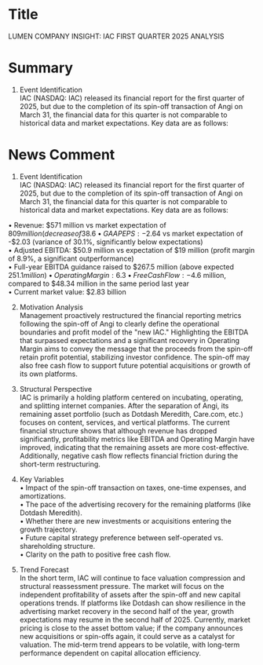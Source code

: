 # Title
LUMEN COMPANY INSIGHT: IAC FIRST QUARTER 2025 ANALYSIS

# Summary
1. Event Identification  
IAC (NASDAQ: IAC) released its financial report for the first quarter of 2025, but due to the completion of its spin-off transaction of Angi on March 31, the financial data for this quarter is not comparable to historical data and market expectations. Key data are as follows:  

# News Comment
1. Event Identification  
IAC (NASDAQ: IAC) released its financial report for the first quarter of 2025, but due to the completion of its spin-off transaction of Angi on March 31, the financial data for this quarter is not comparable to historical data and market expectations. Key data are as follows:  

• Revenue: $571 million vs market expectation of $809 million (decrease of 38.6% year-on-year, below expectation by 29.5%)  
• GAAP EPS: -$2.64 vs market expectation of -$2.03 (variance of 30.1%, significantly below expectations)  
• Adjusted EBITDA: $50.9 million vs expectation of $19 million (profit margin of 8.9%, a significant outperformance)  
• Full-year EBITDA guidance raised to $267.5 million (above expected $251.1 million)  
• Operating Margin: 6.3%, compared to -6.4% in the same period last year  
• Free Cash Flow: -$4.6 million, compared to $48.34 million in the same period last year  
• Current market value: $2.83 billion  

2. Motivation Analysis  
Management proactively restructured the financial reporting metrics following the spin-off of Angi to clearly define the operational boundaries and profit model of the "new IAC." Highlighting the EBITDA that surpassed expectations and a significant recovery in Operating Margin aims to convey the message that the proceeds from the spin-off retain profit potential, stabilizing investor confidence. The spin-off may also free cash flow to support future potential acquisitions or growth of its own platforms.  

3. Structural Perspective  
IAC is primarily a holding platform centered on incubating, operating, and splitting internet companies. After the separation of Angi, its remaining asset portfolio (such as Dotdash Meredith, Care.com, etc.) focuses on content, services, and vertical platforms. The current financial structure shows that although revenue has dropped significantly, profitability metrics like EBITDA and Operating Margin have improved, indicating that the remaining assets are more cost-effective. Additionally, negative cash flow reflects financial friction during the short-term restructuring.   

4. Key Variables  
• Impact of the spin-off transaction on taxes, one-time expenses, and amortizations.  
• The pace of the advertising recovery for the remaining platforms (like Dotdash Meredith).  
• Whether there are new investments or acquisitions entering the growth trajectory.  
• Future capital strategy preference between self-operated vs. shareholding structure.  
• Clarity on the path to positive free cash flow.  

5. Trend Forecast  
In the short term, IAC will continue to face valuation compression and structural reassessment pressure. The market will focus on the independent profitability of assets after the spin-off and new capital operations trends. If platforms like Dotdash can show resilience in the advertising market recovery in the second half of the year, growth expectations may resume in the second half of 2025. Currently, market pricing is close to the asset bottom value; if the company announces new acquisitions or spin-offs again, it could serve as a catalyst for valuation. The mid-term trend appears to be volatile, with long-term performance dependent on capital allocation efficiency.
